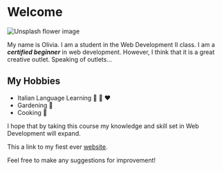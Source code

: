 # Welcome

![Unsplash flower image](https://source.unsplash.com/ATgfRqpFfFI/600x300)

My name is Olivia. I am a student in the Web Development II class. I am a **_certified beginner_** in web development. However, I think that it is a great creative outlet. Speaking of outlets...

## My Hobbies 
 * Italian Language Learning 💚 🤍 ❤️
 * Gardening 💐
 * Cooking 🥘

I hope that by taking this course my knowledge and skill set in Web Development will expand.


This a link to my fiest ever [website](https://about-me-ojohnson1.netlify.app/). 

Feel free to make any suggestions for improvement!

